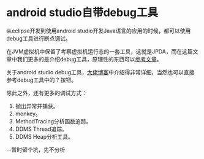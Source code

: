 # android studio自带debug工具

从eclipse开发到使用android studio开发Java语言的应用的时候，都可以使用debug工具进行断点调试。

在JVM虚拟机中保留了考察虚拟机运行态的一套工具，这就是JPDA，而在这篇文章中我们更多的是介绍debug工具，原理性的东西可以[参考文章](https://www.ibm.com/developerworks/cn/java/j-lo-jpda1/)。

关于android studio debug工具，[大佬博客](https://blog.csdn.net/jerrywu145/article/details/53892938)中介绍得非常详细，当然也可以直接参考debug工具中的 ? 按钮。


除此之外，还有更多的调试方式：

1. 抛出异常并捕获。
2. monkey。
3. MethodTracing分析函数追踪。
4. DDMS Thread追踪。
5. DDMS Heap分析工具。


--暂时留个坑，先不分析